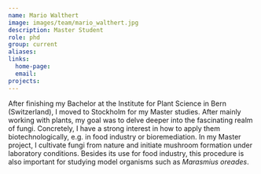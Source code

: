 ```yaml
---
name: Mario Walthert
image: images/team/mario_walthert.jpg
description: Master Student
role: phd
group: current
aliases:
links:
  home-page:
  email: 
projects:
---
```


After finishing my Bachelor at the Institute for Plant Science in Bern (Switzerland), I moved to Stockholm for my Master studies. After mainly working with plants, my goal was to delve deeper into the fascinating realm of fungi. Concretely, I have a strong interest in how to apply them biotechnologically, e.g. in food industry or bioremediation. In my Master project, I cultivate fungi from nature and initiate mushroom formation under laboratory conditions. Besides its use for food industry, this procedure is also important for studying model organisms such as _Marasmius oreades_.